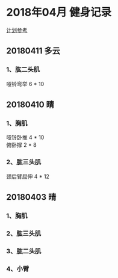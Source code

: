 # 2018年04月 健身记录   
[计划参考](http://www.jirou.com/tool/jihua/menus/B4.php)  

## 20180411 多云
### 1、肱二头肌 
哑铃弯举  6 * 10   


## 20180410 晴
### 1、胸肌 
哑铃卧推 4 * 10   
俯卧撑  2 * 8  

### 2、肱三头肌    
颈后臂屈伸  4 * 12  


## 20180403 晴
### 1、胸肌 

### 2、肱三头肌    

### 3、肱二头肌  

### 4、小臂    



